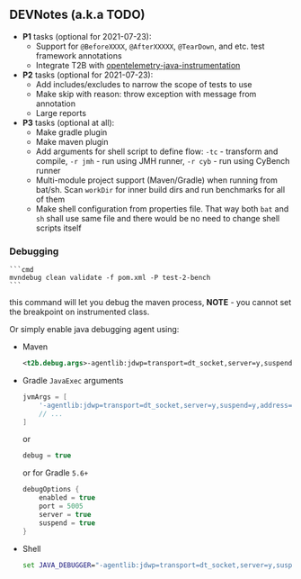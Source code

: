 ## DEVNotes (a.k.a TODO)

* **P1** tasks (optional for 2021-07-23):
    * Support for `@BeforeXXXX`, `@AfterXXXXX`, `@TearDown`, and etc. test framework annotations
    * Integrate T2B with [opentelemetry-java-instrumentation](https://github.com/open-telemetry/opentelemetry-java-instrumentation)
* **P2** tasks (optional for 2021-07-23):
    * Add includes/excludes to narrow the scope of tests to use
    * Make skip with reason: throw exception with message from annotation
    * Large reports
* **P3** tasks (optional at all):
    * Make gradle plugin
    * Make maven plugin
    * Add arguments for shell script to define flow: `-tc` - transform and compile, `-r jmh` - run using JMH runner, `-r cyb` - run using
      CyBench runner
    * Multi-module project support (Maven/Gradle) when running from bat/sh. Scan `workDir` for inner build dirs and run benchmarks for all
      of them
    * Make shell configuration from properties file. That way both `bat` and `sh` shall use same file and there would be no need to change
      shell scripts itself

### Debugging

    ```cmd
    mvndebug clean validate -f pom.xml -P test-2-bench
    ```

this command will let you debug the maven process, **NOTE** - you cannot set the breakpoint on instrumented class.

Or simply enable java debugging agent using:

* Maven
    ```xml
    <t2b.debug.args>-agentlib:jdwp=transport=dt_socket,server=y,suspend=y,address=5005</t2b.debug.args>
    ```
* Gradle `JavaExec` arguments
    ```groovy
    jvmArgs = [
        '-agentlib:jdwp=transport=dt_socket,server=y,suspend=y,address=5005'
        // ...
    ]
    ```
  or
    ```groovy
    debug = true
    ```
  or for Gradle `5.6+`
    ```groovy
    debugOptions {
        enabled = true
        port = 5005
        server = true
        suspend = true
    }
    ```
* Shell
    ```cmd
    set JAVA_DEBUGGER="-agentlib:jdwp=transport=dt_socket,server=y,suspend=y,address=5005"
    ```
